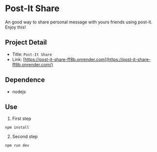 Post-It Share
===

An good way to share personal message with yours friends using post-it. Enjoy this!

## Project Detail
- Title:  `Post-It Share`
- Link: [https://post-it-share-ff8b.onrender.com](https://post-it-share-ff8b.onrender.com/)



## Dependence
- nodejs

## Use

1. First step
```
npm install
```

2. Second step
```
npm run dev
```
